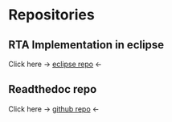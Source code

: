 # Repositories

## RTA Implementation in eclipse 

Click here ->  [eclipse repo](https://git.eclipse.org/c/app4mc/org.eclipse.app4mc.tools.git/log/?h=app4mc0.9.8/gsoc20npRTA) <-

## Readthedoc repo 

Click here -> [github repo](https://github.com/zero212/GSOC2020Doc) <-










